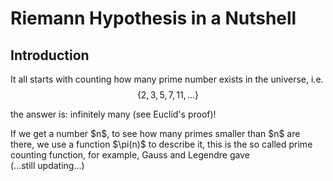 # Riemann Hypothesis in a Nutshell

## Introduction
It all starts with counting how many prime number exists in the universe, i.e. $$\{ 2, 3, 5, 7, 11, ... \}$$

the answer is: infinitely many (see Euclid's proof)!
<p/>
If we get a number $n$, to see how many primes smaller than $n$ are there, we use a function $\pi(n)$ to describe it, this is the so called prime counting function, for example, Gauss and Legendre gave
<br/>
(...still updating...)

